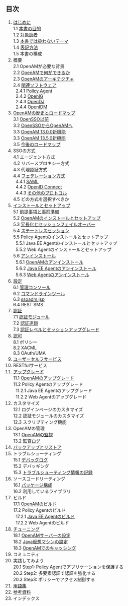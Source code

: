 ## 目次

1. [はじめに](introduction.md)  
 1.1 [本書の目的](purpose-of-this-book.md)  
 1.2 [対象読者](target-reader.md)   
 1.3 [本書では扱わないテーマ](untouched-theme.md)  
 1.4 [表記方法](conventions.md)  
 1.5 本書の構成  
2. 概要  
 2.1 OpenAMが必要な背景  
 2.2 [OpenAMで何ができるか](key-benefits.md)  
 2.3 [OpenAMのアーキテクチャ](architecture.md)  
 2.4 [関連ソフトウェア](identity-stack.md)  
 &nbsp; 2.4.1 [Policy Agent](policy-agent.md)   
 &nbsp; 2.4.2 [OpenIG](openig.md)  
 &nbsp; 2.4.3 [OpenDJ](opendj.md)  
 &nbsp; 2.4.4 [OpenIDM](openidm.md)  
3. [OpenAMの歴史とロードマップ](history-and-roadmap.md)  
 3.1 [OpenSSO以前](history-of-opensso.md)  
 3.2 [OpenSSOからOpenAMへ](history-of-openam.md)  
 3.3 [OpenAM 13.0.0新機能](openam13-new-feature.md)  
 3.3 [OpenAM 13.5.0新機能](openam1350-new-feature.md)  
 3.5 [今後のロードマップ](roadmap.md)  
4. SSOの方式  
 4.1 エージェント方式  
 4.2 リバースプロキシー方式  
 4.3 代理認証方式  
 4.4 [フェデレーション方式](federation.md)  
 &nbsp; 4.4.1 [SAML](saml.md)  
 &nbsp; 4.4.2 [OpenID Connect](openid-connect.md)  
 &nbsp; 4.4.3 [その他のプロトコル](other-protocol.md)  
 4.5 どの方式を選択すべきか  
5. [インストールとセットアップ](install-and-setup.md)  
 5.1 [前提事項と事前準備](preparing-for-installation.md)  
 5.2 [OpenAMのインストールとセットアップ](setup.md)  
 5.3 [冗長化とセッションフェイルオーバー](site-and-sfo.md)  
 5.4 [ステートレスセッション](stateless-session.md)  
 5.5 Policy Agentのインストールとセットアップ  
 &nbsp; 5.5.1 Java EE Agentのインストールとセットアップ  
 &nbsp; 5.5.2 Web Agentのインストールとセットアップ  
 5.6 [アンインストール](uninstall.md)  
 &nbsp; 5.6.1 [OpenAMのアンインストール](uninstall.md#OpenAMのアンインストール)  
 &nbsp; 5.6.2 [Java EE Agentのアンインストール](uninstall.md#java-eeエージェントのアンインストール)  
 &nbsp; 5.6.3 [Web Agentのアンインストール](uninstall.md#webエージェントのアンインストール)  
6. [設定](configuration.md)  
 6.1 [管理コンソール](admin-console.md)   
 6.2 [コマンドラインツール](command-line-tools.md)   
 6.3 [ssoadm.jsp](ssoadm-jsp.md)   
 6.4 REST SMS  
7. [認証](authn.md)  
 7.1 [認証モジュール](authn-modules.md)   
 7.2 [認証連鎖](authn-chain.md)  
 7.3 [認証レベルとセッションアップグレード](authn-level-and-session-upgrade.md)  
8. [認可](authz.md)  
 8.1 ポリシー   
 8.2 XACML   
 8.3 OAuth/UMA   
9. [ユーザーセルフサービス](user-self-service.md)  
10. RESTfulサービス  
11. [アップグレード](upgrade.md)  
 11.1 [OpenAMのアップグレード](upgrade-of-openam.md)   
 11.2 Policy Agentのアップグレード   
 &nbsp; 11.2.1 Java EE Agentのアップグレード  
 &nbsp; 11.2.2 Web Agentのアップグレード  
12. カスタマイズ  
 12.1 ログインページのカスタマイズ   
 12.2 認証モジュールのカスタマイズ  
 12.3 スクリプティング機能  
13. OpenAMの管理  
 13.1 [OpenAMの監視](monitoring.md)  
 13.2 [監査ログ](audit-log.md)  
14. [バックアップとリストア](backup-and-restore.md)   
15. トラブルシューティング  
 15.1 [デバッグログ](debug-log.md)  
 15.2 デバッギング  
 15.3 [トラブルシューティング情報の記録](troubleshooting-info.md)  
16. ソースコードリーディング  
 16.1 [パッケージ構成](components.md)  
 16.2 利用しているライブラリ  
17. ビルド  
 17.1 [OpenAMのビルド](build-openam.md)  
 17.2 Policy Agentのビルド  
 &nbsp; 17.2.1 [Java EE Agentのビルド](build-jee-agent.md)  
 &nbsp; 17.2.2 Web Agentのビルド  
18. [チューニング](tuning.md)  
 18.1 [OpenAMサーバーの設定](server-tuning.md)  
 18.2 [Java仮想マシンの設定](jvm-tuning.md)  
 18.3 [OpenAMでのキャッシング](caching.md) 
19. コミュニティ
20. 実践してみよう  
 20.1 Step1: Policy Agentでアプリケーションを保護する  
 20.2 Step2: 多要素認証で認証を強化する  
 20.3 Step3: ポリシーでアクセス制御する  
21. [用語集](glossary.md)  
22. [参考資料](reference.md)  
23. インデックス
